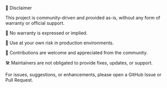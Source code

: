 📢 Disclaimer

This project is community-driven and provided as-is, without any form of warranty or official support.

🚫 No warranty is expressed or implied.

🧪 Use at your own risk in production environments.

🤝 Contributions are welcome and appreciated from the community.

🛠️ Maintainers are not obligated to provide fixes, updates, or support.

For issues, suggestions, or enhancements, please open a GitHub Issue or Pull Request.